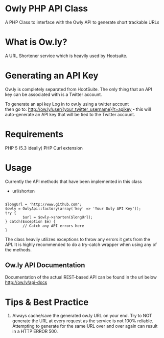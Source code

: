 Owly PHP API Class
==================
A PHP Class to interface with the Owly API to generate short trackable URLs

What is Ow.ly?
==============
A URL Shortener service which is heavily used by Hootsuite.

Generating an API Key
=====================
Ow.ly is completely separated from HootSuite. The only thing that an API key can be associated with is a Twitter account.

To generate an api key
Log in to ow.ly using a twitter account \
then go to:  http://ow.ly/user/{your_twitter_username}?t=apikey - this will auto-generate an API key that will be tied to the Twitter account.

Requirements
============
PHP 5 (5.3 ideally)
PHP Curl extension

Usage
=====

Currently the API methods that have been implemented in this class
- url/shorten

<code>
$longUrl = 'http://www.github.com';
$owly = OwlyApi::factory(array('key' => 'Your Owly API Key'));
try {
		$url = $owly->shorten($longUrl);
} catch(Exception $e) {
		// Catch any API errors here
}
</code>
 
The class heavily utilizes exceptions to throw any errors it gets from the API. 
It is highly recommended to do a try-catch wrapper when using any of the methods.

Ow.ly API Documentation
-----------------------

Documentation of the actual REST-based API can be found in the url below
http://ow.ly/api-docs

Tips & Best Practice
====================

1. Always cache/save the generated ow.ly URL on your end. Try to NOT generate the URL at every request as the service is not 100% reliable. Attempting to generate for the same URL over and over again can result in a HTTP ERROR 500.